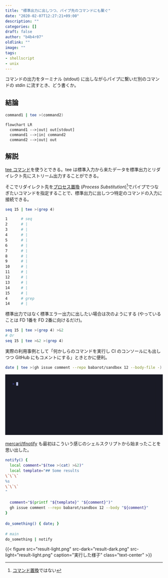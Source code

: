 ```yaml
---
title: "標準出力に出しつつ、パイプ先のコマンドにも繋ぐ"
date: "2020-02-07T12:27:21+09:00"
description: ""
categories: []
draft: false
author: "b4b4r07"
oldlink: ""
image: ""
tags:
- shellscript
- unix
---
```


コマンドの出力をターミナル (stdout) に出しながらパイプに繋いだ別のコマンドの stdin に流すとき、どう書くか。

## 結論

```bash
command1 | tee >(command2)
```

```mermaid
flowchart LR
  command1 -->|out| out[stdout]
  command1 -->|in| command2
  command2 -->|out| out
```


## 解説

[tee コマンド](http://man7.org/linux/man-pages/man1/tee.1.html)を使うとできる。tee は標準入力から来たデータを標準出力とリダイレクト先にストリーム出力することができる。

そこでリダイレクト先を[プロセス置換](https://www.tldp.org/LDP/abs/html/process-sub.html) (_Process Substitution_)[^1]でパイプでつなぎたいコマンドを指定することで、標準出力に出しつつ特定のコマンドの入力に接続できる。

```bash
seq 15 | tee >(grep 4)
```

```bash
1      # seq
2      # |
3      # |
4      # |
5      # |
6      # |
7      # |
8      # |
9      # |
10     # |
11     # |
12     # |
13     # |
14     # |
15     # |
4      # grep
14     # |
```

標準出力ではなく標準エラー出力に出したい場合は次のようにする (やっていることは FD 1番を FD 2番に向けるだけ)。

```bash
seq 15 | tee >(grep 4) >&2
# Or
seq 15 | tee >&2 >(grep 4)
```


実際の利用事例として「何かしらのコマンドを実行し CI のコンソールにも出しつつ GitHub にもコメントにする」ときとかに便利。

```bash
date | tee >(gh issue comment --repo babarot/sandbox 12 --body-file -)
```

![](demo.gif)

[mercari/tfnotify](https://github.com/mercari/tfnotify) も最初はこういう感じのシェルスクリプトから始まったことを思い出した。

```bash
notify() {
  local comment="$(tee >(cat) >&2)"
  local template="## Some results
\`\`\`
%s
\`\`\`
"

  comment="$(printf "${template}" "${comment}")"
  gh issue comment --repo babarot/sandbox 12 --body "${comment}"
}

do_something() { date; }

# main
do_something | notify
```

{{< figure
src="result-light.png"
src-dark="result-dark.png"
src-light="result-light.png"
caption="実行した様子"
class="text-center" >}}

[^1]: [コマンド置換](https://www.gnu.org/software/bash/manual/html_node/Command-Substitution.html)ではない
